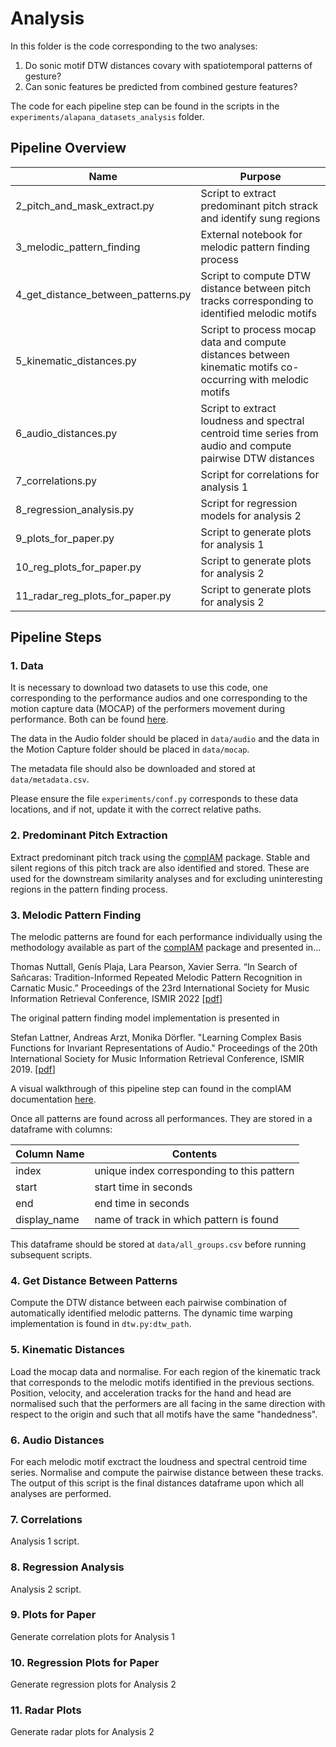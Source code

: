 # Analysis

In this folder is the code corresponding to the two analyses:

1. Do sonic motif DTW distances covary with spatiotemporal patterns of gesture?
2. Can sonic features be predicted from combined gesture features?

The code for each pipeline step can be found in the scripts in the `experiments/alapana_datasets_analysis` folder.

## Pipeline Overview

| Name |Purpose  |
|--|--|
| 2_pitch_and_mask_extract.py | Script to extract predominant pitch strack and identify sung regions |
| 3_melodic_pattern_finding | External notebook for melodic pattern finding process|
| 4_get_distance_between_patterns.py | Script to compute DTW distance between pitch tracks corresponding to identified melodic motifs |
| 5_kinematic_distances.py | Script to process mocap data and compute distances between kinematic motifs co-occurring with melodic motifs|
| 6_audio_distances.py | Script to extract loudness and spectral centroid time series from audio and compute pairwise DTW distances |
|7_correlations.py | Script for correlations for analysis 1|
|8_regression_analysis.py | Script for regression models for analysis 2|
|9_plots_for_paper.py  |  Script to generate plots for analysis 1|
|10_reg_plots_for_paper.py |  Script to generate plots for analysis 2|
|11_radar_reg_plots_for_paper.py|  Script to generate plots for analysis 2|


## Pipeline Steps

### 1. Data
It is necessary to download two datasets to use this code, one corresponding to the performance audios and one corresponding to the motion capture data (MOCAP) of the performers movement during performance. Both can be found [here](https://owncloud.gwdg.de/index.php/s/CcTprqZ7dAFIg8Q). 

The data in the Audio folder should be placed in `data/audio` and the data in the Motion Capture folder should be placed in `data/mocap`.

The metadata file should also be downloaded and stored at `data/metadata.csv`.

Please ensure the file `experiments/conf.py` corresponds to these data locations, and if not, update it with the correct relative paths.

### 2. Predominant Pitch Extraction

Extract predominant pitch track using the [compIAM](https://github.com/MTG/compIAM) package. Stable and silent regions of this pitch track are also identified and stored. These are used for the downstream similarity analyses and for excluding uninteresting regions in the pattern finding process.

### 3. Melodic Pattern Finding

The melodic patterns are found for each performance individually using the methodology available as part of the [compIAM](https://github.com/MTG/compIAM) package and presented in...

Thomas Nuttall, Genís Plaja, Lara Pearson, Xavier Serra. “In Search of Sañcaras: Tradition-Informed Repeated Melodic Pattern Recognition in Carnatic Music.” Proceedings of the 23rd International Society for Music Information Retrieval Conference, ISMIR 2022 [[pdf](https://repositori-api.upf.edu/api/core/bitstreams/cca68db1-8203-45d4-8c8c-b2b75c606679/content)]

The original pattern finding model implementation is presented in 

Stefan Lattner, Andreas Arzt, Monika Dörfler. "Learning Complex Basis Functions for Invariant Representations of Audio." Proceedings of the 20th International Society for Music Information Retrieval Conference, ISMIR 2019. [[pdf](https://arxiv.org/pdf/1907.05982)]

A visual walkthrough of this pipeline step can found in the compIAM documentation [here](https://mtg.github.io/IAM-tutorial-ismir22/melodic_analysis/melodic-pattern-discovery.html).

Once all patterns are found across all performances. They are stored in a dataframe with columns:

| Column Name | Contents  |
|--|--|
| index | unique index corresponding to this pattern |
| start | start time in seconds|
| end | end time in seconds|
| display_name | name of track in which pattern is found |

This dataframe should be stored at `data/all_groups.csv` before running subsequent scripts.

### 4. Get Distance Between Patterns

Compute the DTW distance between each pairwise combination of automatically identified melodic patterns. The dynamic time warping implementation is found in `dtw.py:dtw_path`. 

### 5. Kinematic Distances

Load the mocap data and normalise. For each region of the kinematic track that corresponds to the melodic motifs identified in the previous sections. Position, velocity, and acceleration tracks for the hand and head are normalised such that the performers are all facing in the same direction with respect to the origin and such that all motifs have the same "handedness".

### 6. Audio Distances

For each melodic motif exctract the loudness and spectral centroid time series. Normalise and compute the pairwise distance between these tracks. The output of this script is the final distances dataframe upon which all analyses are performed.

### 7. Correlations

Analysis 1 script.

### 8. Regression Analysis

Analysis 2 script.

### 9. Plots for Paper

Generate correlation plots for Analysis 1

### 10. Regression Plots for Paper

Generate regression plots for Analysis 2

### 11. Radar Plots

Generate radar plots for Analysis 2
